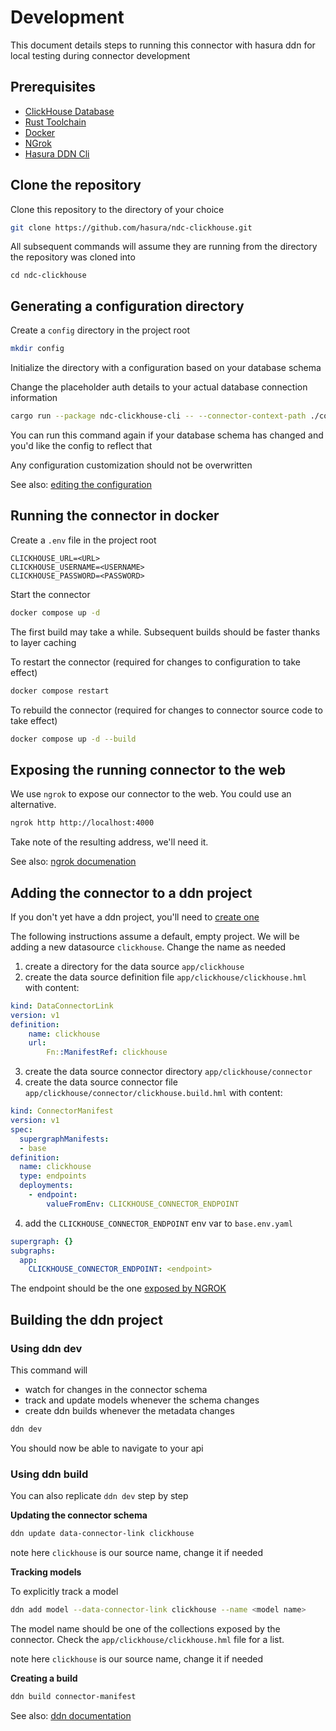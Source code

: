 # Development

This document details steps to running this connector with hasura ddn for local testing during connector development

## Prerequisites

- [ClickHouse Database](https://clickhouse.com/)
- [Rust Toolchain](https://www.rust-lang.org/tools/install)
- [Docker](https://docs.docker.com/get-docker/)
- [NGrok](https://ngrok.com/)
- [Hasura DDN Cli](https://hasura.io/docs/3.0/cli/installation)

## Clone the repository

Clone this repository to the directory of your choice

```sh
git clone https://github.com/hasura/ndc-clickhouse.git
```
All subsequent commands will assume they are running from the directory the repository was cloned into

```
cd ndc-clickhouse
```
## Generating a configuration directory

Create a `config` directory in the project root

```sh
mkdir config
```

Initialize the directory with a configuration based on your database schema

Change the placeholder auth details to your actual database connection information

```sh
cargo run --package ndc-clickhouse-cli -- --connector-context-path ./config --clickhouse-url "URL" --clickhouse-username "USERNAME" --clickhouse-password "PASSWORD" update
```

You can run this command again if your database schema has changed and you'd like the config to reflect that

Any configuration customization should not be overwritten

See also: [editing the configuration](./configuration.md)

## Running the connector in docker

Create a `.env` file in the project root

```.env
CLICKHOUSE_URL=<URL>
CLICKHOUSE_USERNAME=<USERNAME>
CLICKHOUSE_PASSWORD=<PASSWORD>
```
Start the connector

```sh
docker compose up -d
```

The first build may take a while. Subsequent builds should be faster thanks to layer caching

To restart the connector (required for changes to configuration to take effect)

```sh
docker compose restart
```

To rebuild the connector (required for changes to connector source code to take effect)

```sh
docker compose up -d --build
```

## Exposing the running connector to the web

We use `ngrok` to expose our connector to the web. You could use an alternative.

```sh
ngrok http http://localhost:4000
```
Take note of the resulting address, we'll need it.

See also: [ngrok documenation](https://ngrok.com/docs)

## Adding the connector to a ddn project

If you don't yet have a ddn project, you'll need to [create one](https://hasura.io/docs/3.0/getting-started/create-a-project#step-3-create-a-new-project)

The following instructions assume a default, empty project.
We will be adding a new datasource `clickhouse`. Change the name as needed

1. create a directory for the data source `app/clickhouse`
2. create the data source definition file `app/clickhouse/clickhouse.hml` with content:
```yaml
kind: DataConnectorLink
version: v1
definition:
    name: clickhouse
    url:
        Fn::ManifestRef: clickhouse
```
3. create the data source connector directory `app/clickhouse/connector`
4. create the data source connector file `app/clickhouse/connector/clickhouse.build.hml` with content:
```yaml
kind: ConnectorManifest
version: v1
spec:
  supergraphManifests:
  - base
definition:
  name: clickhouse
  type: endpoints
  deployments:
    - endpoint:
        valueFromEnv: CLICKHOUSE_CONNECTOR_ENDPOINT
```
4. add the `CLICKHOUSE_CONNECTOR_ENDPOINT` env var to `base.env.yaml`
```yaml
supergraph: {}
subgraphs:
  app:
    CLICKHOUSE_CONNECTOR_ENDPOINT: <endpoint>
```
The endpoint should be the one [exposed by NGROK](#exposing-the-running-connector-to-the-web)

## Building the ddn project

### Using ddn dev

This command will

- watch for changes in the connector schema
- track and update models whenever the schema changes
- create ddn builds whenever the metadata changes

```sh
ddn dev
```

You should now be able to navigate to your api

### Using ddn build

You can also replicate `ddn dev` step by step

**Updating the connector schema**

```sh
ddn update data-connector-link clickhouse
```
note here `clickhouse` is our source name, change it if needed

**Tracking models**

To explicitly track a model

```sh
ddn add model --data-connector-link clickhouse --name <model name>
```
The model name should be one of the collections exposed by the connector.
Check the `app/clickhouse/clickhouse.hml` file for a list.

note here `clickhouse` is our source name, change it if needed

**Creating a build**

```sh
ddn build connector-manifest
```

See also: [ddn documentation](https://hasura.io/docs/3.0)